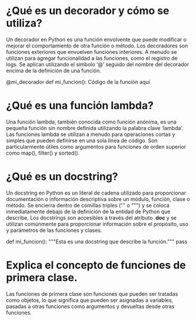 # ¿Qué es un decorador y cómo se utiliza?

Un decorador en Python es una función envolvente que puede modificar o mejorar el comportamiento de otra función o método. Los decoradores son funciones exteriores que envuelven funciones interiores. A menudo se utilizan para agregar funcionalidad a las funciones, como el registro de logs. Se aplican utilizando el símbolo ‘@’ seguido del nombre del decorador encima de la definición de una función.

@mi_decorador
def mi_funcion():
    Código de la función aquí

# ¿Qué es una función lambda?

Una función lambda, también conocida como función anónima, es una pequeña función sin nombre definida utilizando la palabra clave ‘lambda’. Las funciones lambda se utilizan a menudo para operaciones cortas y simples que pueden definirse en una sola línea de código. Son particularmente útiles como argumentos para funciones de orden superior como map(), filter() y sorted().


# ¿Qué es un docstring?

Un docstring en Python es un literal de cadena utilizado para proporcionar documentación o información descriptiva sobre un módulo, función, clase o método. Se encierra dentro de comillas triples (''' o """) y se coloca inmediatamente debajo de la definición de la entidad de Python que describe. Los docstrings son accesibles a través del atributo .__doc__ y se utilizan comúnmente para proporcionar información sobre el propósito, uso y parámetros de las funciones y clases.


def mi_funcion():
    """Esta es una docstring que describe la función."""
    pass

# Explica el concepto de funciones de primera clase.

Las funciones de primera clase son funciones que pueden ser tratadas como objetos, lo que significa que pueden ser asignadas a variables, pasadas a otras funciones como argumentos y devueltas desde otras funciones.
